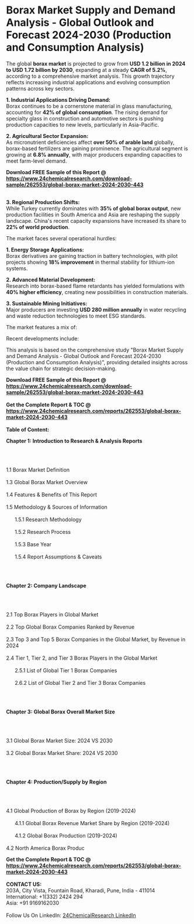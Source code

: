 <h1>Borax Market Supply and Demand Analysis - Global Outlook and Forecast 2024-2030 (Production and Consumption Analysis)</h1><p>The global <strong>borax market</strong> is projected to grow from <strong>USD 1.2 billion in 2024 to USD 1.72 billion by 2030</strong>, expanding at a steady <strong>CAGR of 5.2%</strong>, according to a comprehensive market analysis. This growth trajectory reflects increasing industrial applications and evolving consumption patterns across key sectors.</p><p><strong>1. Industrial Applications Driving Demand:</strong><br>
Borax continues to be a cornerstone material in glass manufacturing, accounting for <strong>42% of global consumption</strong>. The rising demand for specialty glass in construction and automotive sectors is pushing production capacities to new levels, particularly in Asia-Pacific.</p><p><strong>2. Agricultural Sector Expansion:</strong><br>
As micronutrient deficiencies affect <strong>over 50% of arable land</strong> globally, borax-based fertilizers are gaining prominence. The agricultural segment is growing at <strong>6.8% annually</strong>, with major producers expanding capacities to meet farm-level demand.</p><div><b>Download FREE Sample of this Report @ 
            <a href="https://www.24chemicalresearch.com/download-sample/262553/global-borax-market-2024-2030-443">
            https://www.24chemicalresearch.com/download-sample/262553/global-borax-market-2024-2030-443</a></b></div><br><p><strong>3. Regional Production Shifts:</strong><br>
While Turkey currently dominates with <strong>35% of global borax output</strong>, new production facilities in South America and Asia are reshaping the supply landscape. China's recent capacity expansions have increased its share to <strong>22% of world production</strong>.</p><p>The market faces several operational hurdles:</p><p><strong>1. Energy Storage Applications:</strong><br>
Borax derivatives are gaining traction in battery technologies, with pilot projects showing <strong>18% improvement</strong> in thermal stability for lithium-ion systems.</p><p><strong>2. Advanced Material Development:</strong><br>
Research into borax-based flame retardants has yielded formulations with <strong>40% higher efficiency</strong>, creating new possibilities in construction materials.</p><p><strong>3. Sustainable Mining Initiatives:</strong><br>
Major producers are investing <strong>USD 280 million annually</strong> in water recycling and waste reduction technologies to meet ESG standards.</p><p>The market features a mix of:</p><p>Recent developments include:</p><p>This analysis is based on the comprehensive study "Borax Market Supply and Demand Analysis - Global Outlook and Forecast 2024-2030 (Production and Consumption Analysis)", providing detailed insights across the value chain for strategic decision-making.</p><div><b>Download FREE Sample of this Report @ 
            <a href="https://www.24chemicalresearch.com/download-sample/262553/global-borax-market-2024-2030-443">
            https://www.24chemicalresearch.com/download-sample/262553/global-borax-market-2024-2030-443</a></b></div><br><div><b>Get the Complete Report & TOC @ 
            <a href="https://www.24chemicalresearch.com/reports/262553/global-borax-market-2024-2030-443">
            https://www.24chemicalresearch.com/reports/262553/global-borax-market-2024-2030-443</a></b></div><br>
            <b>Table of Content:</b><p><p><strong>Chapter 1: Introduction to Research &amp; Analysis Reports</strong></p><br />
<br />
<p>1.1 Borax Market Definition<br /><br />
1.3 Global Borax Market Overview<br /><br />
1.4 Features &amp; Benefits of This Report<br /><br />
1.5 Methodology &amp; Sources of Information<br /><br />
&nbsp;&nbsp;&nbsp;&nbsp;&nbsp; 1.5.1 Research Methodology<br /><br />
&nbsp;&nbsp;&nbsp;&nbsp;&nbsp; 1.5.2 Research Process<br /><br />
&nbsp;&nbsp;&nbsp;&nbsp;&nbsp; 1.5.3 Base Year<br /><br />
&nbsp;&nbsp;&nbsp;&nbsp;&nbsp; 1.5.4 Report Assumptions &amp; Caveats</p><br />
<br />
<p><strong>Chapter 2: Company Landscape</strong></p><br />
<br />
<p>2.1 Top Borax Players in Global Market<br /><br />
2.2 Top Global Borax Companies Ranked by Revenue<br /><br />
2.3 Top 3 and Top 5 Borax Companies in the Global Market, by Revenue in 2024<br /><br />
2.4 Tier 1, Tier 2, and Tier 3 Borax Players in the Global Market<br /><br />
&nbsp;&nbsp;&nbsp;&nbsp;&nbsp; 2.5.1 List of Global Tier 1 Borax Companies<br /><br />
&nbsp;&nbsp;&nbsp;&nbsp;&nbsp; 2.6.2 List of Global Tier 2 and Tier 3 Borax Companies</p><br />
<br />
<p><strong>Chapter 3: Global Borax Overall Market Size</strong></p><br />
<br />
<p>3.1 Global Borax Market Size: 2024 VS 2030<br /><br />
3.2 Global Borax Market Share: 2024 VS 2030</p><br />
<br />
<p><strong>Chapter 4: Production/Supply by Region</strong></p><br />
<br />
<p>4.1 Global Production of Borax by Region (2019-2024)<br /><br />
&nbsp;&nbsp;&nbsp;&nbsp;&nbsp; 4.1.1 Global Borax Revenue Market Share by Region (2019-2024)<br /><br />
&nbsp;&nbsp;&nbsp;&nbsp;&nbsp; 4.1.2 Global Borax Production (2019-2024)<br /><br />
4.2 North America Borax Produc</p><div><b>Get the Complete Report & TOC @ 
            <a href="https://www.24chemicalresearch.com/reports/262553/global-borax-market-2024-2030-443">
            https://www.24chemicalresearch.com/reports/262553/global-borax-market-2024-2030-443</a></b></div><br><b>CONTACT US:</b><br>
            203A, City Vista, Fountain Road, Kharadi, Pune, India - 411014<br>
            International: +1(332) 2424 294<br>
            Asia: +91 9169162030 <br><br>
            Follow Us On LinkedIn: <a href="https://www.linkedin.com/company/24chemicalresearch/">24ChemicalResearch LinkedIn</a>